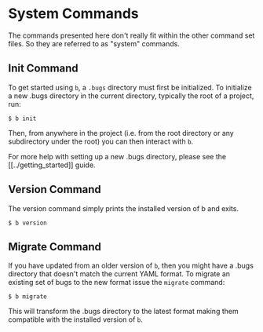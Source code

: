System Commands
========================================================================================================================
The commands presented here don't really fit within the other command set files.  So they are referred to as "system" commands.



Init Command
------------------------------------------------------------------------------------------------------------------------
To get started using `b`, a `.bugs` directory must first be initialized.  To initialize a new .bugs directory in the current directory, typically the root of a project, run:

    $ b init

Then, from anywhere in the project (i.e. from the root directory or any subdirectory under the root) you can then interact with `b`.

For more help with setting up a new .bugs directory, please see the [[../getting_started]] guide.



Version Command
------------------------------------------------------------------------------------------------------------------------
The version command simply prints the installed version of b and exits.

    $ b version




Migrate Command
------------------------------------------------------------------------------------------------------------------------
If you have updated from an older version of `b`, then you might have a .bugs directory that doesn't match the current YAML format.  To migrate an existing set of bugs to the new format issue the `migrate` command:

    $ b migrate

This will transform the .bugs directory to the latest format making them compatible with the installed version of `b`.
